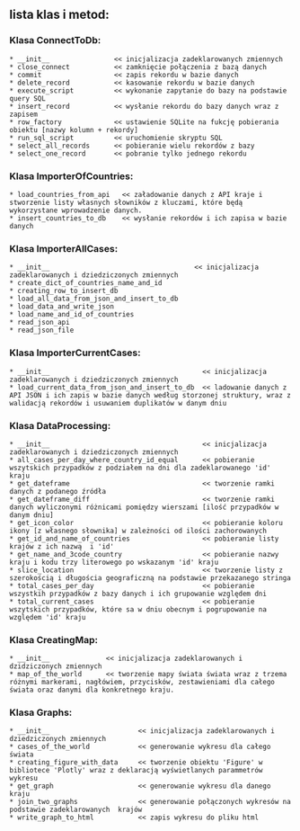 ## lista klas i metod:


### Klasa ConnectToDb:
	* __init__                << inicjalizacja zadeklarowanych zmiennych 
	* close_connect           << zamknięcie połączenia z bazą danych
	* commit                  << zapis rekordu w bazie danych
	* delete_record           << kasowanie rekordu w bazie danych
	* execute_script          << wykonanie zapytanie do bazy na podstawie query SQL
	* insert_record           << wysłanie rekordu do bazy danych wraz z zapisem
	* row_factory             << ustawienie SQLite na fukcję pobierania obiektu [nazwy kolumn + rekordy]
	* run_sql_script          << uruchomienie skryptu SQL 
	* select_all_records      << pobieranie wielu rekordów z bazy
	* select_one_record       << pobranie tylko jednego rekordu


### Klasa ImporterOfCountries:
	* load_countries_from_api   << załadowanie danych z API kraje i stworzenie listy własnych słowników z kluczami, które będą wykorzystane wprowadzenie danych.
	* insert_countries_to_db    << wysłanie rekordów i ich zapisa w bazie danych 


### Klasa ImporterAllCases:
	* __init__                                    << inicjalizacja zadeklarowanych i dziedziczonych zmiennych 
	* create_dict_of_countries_name_and_id
	* creating_row_to_insert_db
	* load_all_data_from_json_and_insert_to_db
	* load_data_and_write_json
	* load_name_and_id_of_countries
	* read_json_api
	* read_json_file


### Klasa ImporterCurrentCases:
	* __init__                                      << inicjalizacja zadeklarowanych i dziedziczonych zmiennych
	* load_current_data_from_json_and_insert_to_db  << ladowanie danych z API JSON i ich zapis w bazie danych według storzonej struktury, wraz z walidacją rekordów i usuwaniem duplikatów w danym dniu


### Klasa DataProcessing:
	* __init__                                      << inicjalizacja zadeklarowanych i dziedziczonych zmiennych
	* all_cases_per_day_where_country_id_equal      << pobieranie wszytskich przypadków z podziałem na dni dla zadeklarowanego 'id' kraju 
	* get_dateframe                                 << tworzenie ramki danych z podanego źródła
	* get_dateframe_diff                            << tworzenie ramki danych wyliczonymi różnicami pomiędzy wierszami [ilość przypadków w danym dniu] 
	* get_icon_color                                << pobieranie koloru ikony [z własnego słownika] w zależności od ilości zachorowanych 
	* get_id_and_name_of_countries                  << pobieranie listy krajów z ich nazwą  i 'id' 
	* get_name_and_3code_country                    << pobieranie nazwy kraju i kodu trzy literowego po wskazanym 'id' kraju 
	* slice_location                                << tworzenie listy z szerokością i długościa geograficzną na podstawie przekazanego stringa 
	* total_cases_per_day                           << pobieranie wszystkih przypadków z bazy danych i ich grupowanie względem dni
	* total_current_cases                           << pobieranie wszytskich przypadków, które sa w dniu obecnym i pogrupowanie na względem 'id' kraju


### Klasa CreatingMap:
	* __init__              << inicjalizacja zadeklarowanych i dzidziczonych zmiennych
	* map_of_the_world      << tworzenie mapy świata świata wraz z trzema różnymi markerami, nagłówiem, przycisków, zestawieniami dla całego świata oraz danymi dla konkretnego kraju.  


### Klasa Graphs:
	* __init__                      << inicjalizacja zadeklarowanych i dziedziczonych zmiennych
	* cases_of_the_world            << generowanie wykresu dla całego świata
	* creating_figure_with_data     << tworzenie obiektu 'Figure' w bibliotece 'Plotly' wraz z deklaracją wyświetlanych parammetrów wykresu
	* get_graph                     << generowanie wykresu dla danego kraju 
	* join_two_graphs               << generowanie połączonych wykresów na podstawie zadeklarowanych  krajów
	* write_graph_to_html           << zapis wykresu do pliku html
